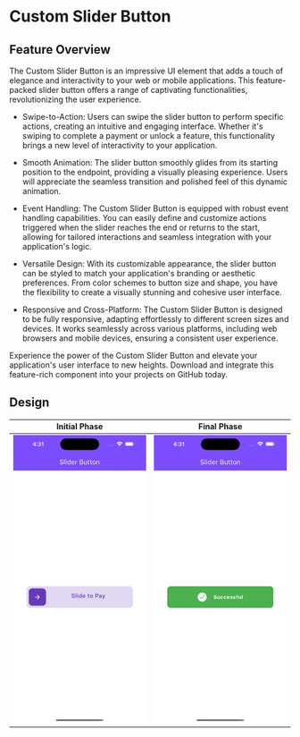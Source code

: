 # Custom Slider Button

## Feature Overview
The Custom Slider Button is an impressive UI element that adds a touch of elegance and interactivity to your web or mobile applications. This feature-packed slider button offers a range of captivating functionalities, revolutionizing the user experience.

+ Swipe-to-Action: Users can swipe the slider button to perform specific actions, creating an intuitive and engaging interface. Whether it's swiping to complete a payment or unlock a feature, this functionality brings a new level of interactivity to your application.

+ Smooth Animation: The slider button smoothly glides from its starting position to the endpoint, providing a visually pleasing experience. Users will appreciate the seamless transition and polished feel of this dynamic animation.

+ Event Handling: The Custom Slider Button is equipped with robust event handling capabilities. You can easily define and customize actions triggered when the slider reaches the end or returns to the start, allowing for tailored interactions and seamless integration with your application's logic.

+ Versatile Design: With its customizable appearance, the slider button can be styled to match your application's branding or aesthetic preferences. From color schemes to button size and shape, you have the flexibility to create a visually stunning and cohesive user interface.

+ Responsive and Cross-Platform: The Custom Slider Button is designed to be fully responsive, adapting effortlessly to different screen sizes and devices. It works seamlessly across various platforms, including web browsers and mobile devices, ensuring a consistent user experience.

Experience the power of the Custom Slider Button and elevate your application's user interface to new heights. Download and integrate this feature-rich component into your projects on GitHub today.


## Design

| Initial Phase                                         | Final Phase                                   |
| ----------------------------------------------------- | --------------------------------------------- |
| ![Initial Phase](./initial.png "Slider Button Initial phase") | ![Final Phase](./final.png "Slider Button Final phase") |


